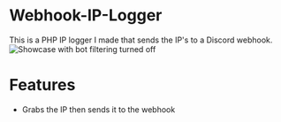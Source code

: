 # Webhook-IP-Logger
This is a PHP IP logger I made that sends the IP's to a Discord webhook.  
![Showcase with bot filtering turned off](https://i.vgy.me/k2vmyB.jpg)
# Features
- Grabs the IP then sends it to the webhook 
